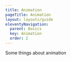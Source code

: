 ```yaml
---
title: Animation
pageTitle: Animation
layout: layouts/guide
eleventyNavigation:
  parent: Basics
  key: Animation
  order: 2
---
```


Some things about animation
